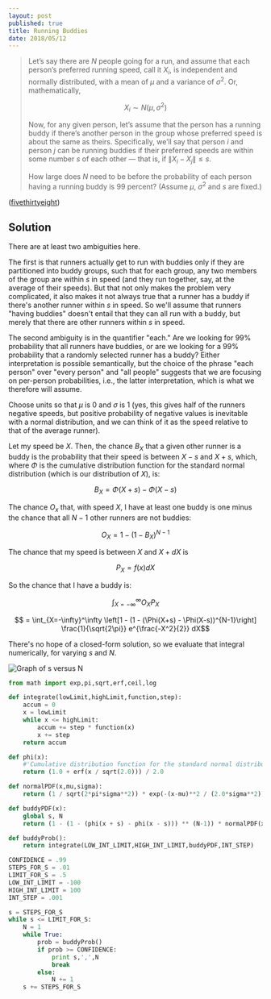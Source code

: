 ```yaml
---
layout: post
published: true
title: Running Buddies
date: 2018/05/12
---
```


>Let’s say there are $N$ people going for a run, and assume that each person’s preferred running speed, call it $X_i$, is independent and normally distributed, with a mean of $\mu$ and a variance of $\sigma^2$. Or, mathematically,
>
>$$X_i \sim N(\mu,\sigma^2)$$
>
>Now, for any given person, let’s assume that the person has a running buddy if there’s another person in the group whose preferred speed is about the same as theirs. Specifically, we’ll say that person $i$ and person $j$ can be running buddies if their preferred speeds are within some number $s$ of each other — that is, if $\|X_i - X_j\| \leq s$.
>
>How large does $N$ need to be before the probability of each person having a running buddy is $99$ percent? (Assume $\mu$, $\sigma^2$ and $s$ are fixed.)

<!--more-->

([fivethirtyeight](https://fivethirtyeight.com/features/how-hard-is-it-to-find-a-running-buddy/))

## Solution

There are at least two ambiguities here. 

The first is that runners actually get to run with buddies only if they are partitioned into buddy groups, such that for each group, any two members of the group are within $s$ in speed (and they run together, say, at the average of their speeds). But that not only makes the problem very complicated, it also makes it not always true that a runner has a buddy if there's another runner within $s$ in speed.  So we'll assume that runners "having buddies" doesn't entail that they can all run with a buddy, but merely that there are other runners within $s$ in speed.

The second ambiguity is in the quantifier "each." Are we looking for $99\%$ probability that all runners have buddies, or are we looking for a $99\%$ probability that a randomly selected runner has a buddy?  Either interpretation is possible semantically, but the choice of the phrase "each person" over "every person" and "all people" suggests that we are focusing on per-person probabilities, i.e., the latter interpretation, which is what we therefore will assume.

Choose units so that $\mu$ is $0$ and $\sigma$ is $1$ (yes, this gives half of the runners negative speeds, but positive probability of negative values is inevitable with a normal distribution, and we can think of it as the speed relative to that of the average runner).  

Let my speed be $X$. Then, the chance  $B_X$ that a given other runner is a buddy is the probability that their speed is between $X - s$ and $X + s$, which, where $\Phi$ is the cumulative distribution function for the standard normal distribution (which is our distribution of $X$), is:

$$B_X = \Phi(X+s) - \Phi(X-s)$$

The chance $O_x$ that, with speed $X$, I have at least one buddy is one minus the chance that all $N - 1$ other runners are not buddies:

$$O_X = 1 - (1 - B_X)^{N-1}$$

The chance that my speed is between $X$ and $X + dX$ is  

$$P_X = f(x)dX$$

So the chance that I have a buddy is:

$$\int_{X = -\infty}^\infty O_XP_X$$

$$ = \int_{X=-\infty}^\infty 
\left[1 - (1 - (\Phi(X+s) - \Phi(X-s))^{N-1}\right] \frac{1}{\sqrt{2\pi}} e^{\frac{-X^2}{2}} dX$$

There's no hope of a closed-form solution, so we evaluate that integral numerically, for varying $s$ and $N$.

![Graph of s versus N](/img/runningbuddies.PNG)

```python
from math import exp,pi,sqrt,erf,ceil,log

def integrate(lowLimit,highLimit,function,step):
	accum = 0
	x = lowLimit
	while x <= highLimit:
		accum += step * function(x)
		x += step
	return accum

def phi(x):
    #'Cumulative distribution function for the standard normal distribution'
    return (1.0 + erf(x / sqrt(2.0))) / 2.0

def normalPDF(x,mu,sigma):
	return (1 / sqrt(2*pi*sigma**2)) * exp(-(x-mu)**2 / (2.0*sigma**2))

def buddyPDF(x):
	global s, N
	return (1 - (1 - (phi(x + s) - phi(x - s))) ** (N-1)) * normalPDF(x,0,1)

def buddyProb():
	return integrate(LOW_INT_LIMIT,HIGH_INT_LIMIT,buddyPDF,INT_STEP)

CONFIDENCE = .99
STEPS_FOR_S = .01
LIMIT_FOR_S = .5
LOW_INT_LIMIT = -100
HIGH_INT_LIMIT = 100
INT_STEP = .001

s = STEPS_FOR_S
while s <= LIMIT_FOR_S:
	N = 1
	while True:
		prob = buddyProb()
		if prob >= CONFIDENCE:
			print s,',',N
			break
		else:
			N += 1
	s += STEPS_FOR_S
```
<br>





